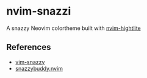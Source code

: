 # nvim-snazzi

A snazzy Neovim colortheme built with [nvim-hightlite](https://github.com/Iron-E/nvim-highlite)

## References

- [vim-snazzy](https://github.com/connorholyday/vim-snazzy)
- [snazzybuddy.nvim](https://github.com/bbenzikry/snazzybuddy.nvim)
